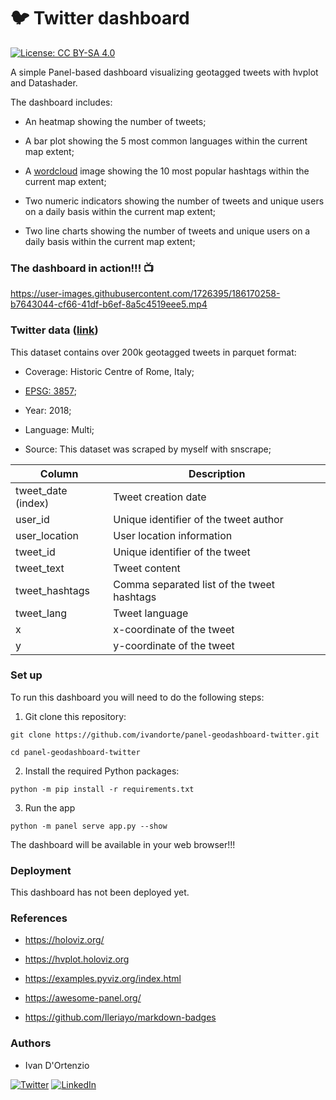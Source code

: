 # :bird: Twitter dashboard

[![License: CC BY-SA 4.0](https://img.shields.io/badge/License-CC%20BY--SA%204.0-lightgrey.svg)](https://creativecommons.org/licenses/by/4.0/)

A simple Panel-based dashboard visualizing geotagged tweets with hvplot and Datashader.

The dashboard includes:

- An heatmap showing the number of tweets;

- A bar plot showing the 5 most common languages within the current map extent;

- A [wordcloud](https://amueller.github.io/word_cloud/) image showing the 10 most popular hashtags within the current map extent;

- Two numeric indicators showing the number of tweets and unique users on a daily basis within the current map extent;

- Two line charts showing the number of tweets and unique users on a daily basis within the current map extent;

### The dashboard in action!!! :tv:

https://user-images.githubusercontent.com/1726395/186170258-b7643044-cf66-41df-b6ef-8a5c4519eee5.mp4

### Twitter data ([link](https://github.com/ivandorte/panel-geodashboard-twitter/blob/main/data/rome_tweets.parquet))

This dataset contains over 200k geotagged tweets in parquet format:

- Coverage: Historic Centre of Rome, Italy;

- [EPSG: 3857](https://epsg.io/3857);

- Year: 2018;

- Language: Multi;

- Source: This dataset was scraped by myself with snscrape; 

| Column | Description |
| ------------- | ------------- |
| tweet_date (index) | Tweet creation date |
| user_id | Unique identifier of the tweet author |
| user_location | User location information |
| tweet_id | Unique identifier of the tweet |
| tweet_text | Tweet content |
| tweet_hashtags | Comma separated list of the tweet hashtags |
| tweet_lang | Tweet language |
| x | x-coordinate of the tweet |
| y | y-coordinate of the tweet |

### Set up
To run this dashboard you will need to do the following steps:

1. Git clone this repository:

`git clone https://github.com/ivandorte/panel-geodashboard-twitter.git`

`cd panel-geodashboard-twitter`

2. Install the required Python packages:

`python -m pip install -r requirements.txt`

3. Run the app

`python -m panel serve app.py --show`

The dashboard will be available in your web browser!!!

### Deployment

This dashboard has not been deployed yet.

### References

- https://holoviz.org/

- https://hvplot.holoviz.org

- https://examples.pyviz.org/index.html

- https://awesome-panel.org/

- https://github.com/Ileriayo/markdown-badges

### Authors

- Ivan D'Ortenzio

[![Twitter](https://img.shields.io/badge/Twitter-%231DA1F2.svg?style=for-the-badge&logo=Twitter&logoColor=white)](https://twitter.com/ivanziogeo)
[![LinkedIn](https://img.shields.io/badge/linkedin-%230077B5.svg?style=for-the-badge&logo=linkedin&logoColor=white)](https://www.linkedin.com/in/ivan-d-ortenzio/)
